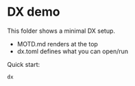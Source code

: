 # DX demo

This folder shows a minimal DX setup.

- MOTD.md renders at the top
- dx.toml defines what you can open/run

Quick start:
```bash
dx
```
